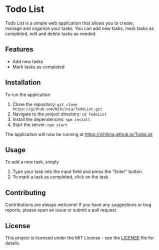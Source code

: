 # Todo List

Todo List is a simple web application that allows you to create,<br/> manage and organize your tasks. You can add new tasks, mark tasks as completed, edit and delete tasks as needed. 

## Features

- Add new tasks
- Mark tasks as completed

## Installation

To run the application
1. Clone the repository: `git clone https://github.com/Nihilnia/TodoList.git`
2. Navigate to the project directory: `cd TodoList`
3. Install the dependencies: `npm install`
4. Start the server: `npm start`

The application will now be running at https://nihilnia.github.io/TodoList

## Usage

To add a new task, simply 
1. Type your task into the input field and press the "Enter" button. 
2. To mark a task as completed, click on the task.

## Contributing

Contributions are always welcome! If you have any suggestions or bug reports, please open an issue or submit a pull request.

## License

This project is licensed under the MIT License - see the [LICENSE](https://github.com/Nihilnia/TodoList/blob/main/LICENSE) file for details.
